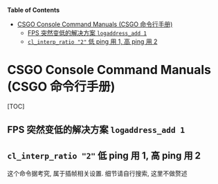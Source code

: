 <!-- START doctoc generated TOC please keep comment here to allow auto update -->
<!-- DON'T EDIT THIS SECTION, INSTEAD RE-RUN doctoc TO UPDATE -->
**Table of Contents**

- [CSGO Console Command Manuals (CSGO 命令行手册)](#csgo-console-command-manuals-csgo-%E5%91%BD%E4%BB%A4%E8%A1%8C%E6%89%8B%E5%86%8C)
  - [FPS 突然变低的解决方案 `logaddress_add 1`](#fps-%E7%AA%81%E7%84%B6%E5%8F%98%E4%BD%8E%E7%9A%84%E8%A7%A3%E5%86%B3%E6%96%B9%E6%A1%88-logaddress_add-1)
  - [`cl_interp_ratio "2"` 低 ping 用 1, 高 ping 用 2](#cl_interp_ratio-2-%E4%BD%8E-ping-%E7%94%A8-1-%E9%AB%98-ping-%E7%94%A8-2)

<!-- END doctoc generated TOC please keep comment here to allow auto update -->

# CSGO Console Command Manuals (CSGO 命令行手册)

[TOC]

## FPS 突然变低的解决方案 `logaddress_add 1`

## `cl_interp_ratio "2"` 低 ping 用 1, 高 ping 用 2

这个命令据考究, 属于插帧相关设置. 细节请自行搜索, 这里不做赘述

